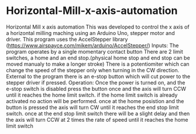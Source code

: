 # Horizontal-Mill-x-axis-automation
Horizontal Mill x axis automation 
This was developed to control the x axis of a horizontal milling maching using an Arduino Uno, stepper motor and driver.
This program uses the AccelStepper library (https://www.airspayce.com/mikem/arduino/AccelStepper/)
Inputs:
The program operates by a single momentary contact button
There are 2 limit switches, a home and an end stop.(physical home stop and end stop can be moved manualy to make a longer stroke)
There is a potentiomiter which can change the speed of the stepper only when turning in the CW direction.
External to the program there is an e-stop button which will cut power to the stepper driver if pressed.
Operation:
Once the power is turned on, and the e-stop switch is disabled
press the button once and the axis will turn CCW until it reaches the home limit switch.
if the home limit switch is already activated no action will be performed.
once at the home posistion and the button is pressed the axis will turn CW until it reaches the end stop limit switch.
once at the end stop limit switch there will be a slight delay and then the axis will turn CCW at 2 times the rate of speed until it reaches the home limit switch
